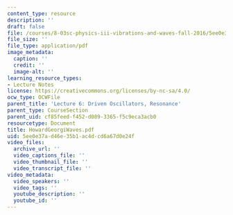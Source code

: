```yaml
---
content_type: resource
description: ''
draft: false
file: /courses/8-03sc-physics-iii-vibrations-and-waves-fall-2016/5ee0e37ad46e35b1ac4dcd6a67d0e24f_MIT8_03SCF16_Text_Ch4.pdf
file_size: ''
file_type: application/pdf
image_metadata:
  caption: ''
  credit: ''
  image-alt: ''
learning_resource_types:
- Lecture Notes
license: https://creativecommons.org/licenses/by-nc-sa/4.0/
ocw_type: OCWFile
parent_title: 'Lecture 6: Driven Oscillators, Resonance'
parent_type: CourseSection
parent_uid: cf85feed-f452-d089-3365-f5c9eca3acb0
resourcetype: Document
title: HowardGeorgiWaves.pdf
uid: 5ee0e37a-d46e-35b1-ac4d-cd6a67d0e24f
video_files:
  archive_url: ''
  video_captions_file: ''
  video_thumbnail_file: ''
  video_transcript_file: ''
video_metadata:
  video_speakers: ''
  video_tags: ''
  youtube_description: ''
  youtube_id: ''
---
```

